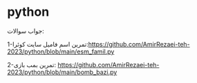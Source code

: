 # python
جواب سوالات: 

1-تمرین اسم فامیل سایت کوئرا:https://github.com/AmirRezaei-teh-2023/python/blob/main/esm_famil.py

2-تمرین بمب بازی: https://github.com/AmirRezaei-teh-2023/python/blob/main/bomb_bazi.py


